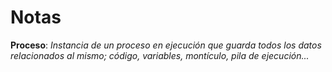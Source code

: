 # Notas

   **Proceso**: *Instancia de un proceso en ejecución que guarda todos los datos relacionados al mismo; código, variables, montículo, pila de ejecución...*

